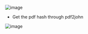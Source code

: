 ![image](https://github.com/Kiezroy/NCL/assets/67439231/c22979cd-3e55-4a39-b465-ab0cb33e4ca6)


- Get the pdf hash through pdf2john

![image](https://github.com/Kiezroy/NCL/assets/67439231/13b20834-1f3f-45e9-8549-1ca10d8e7124)
